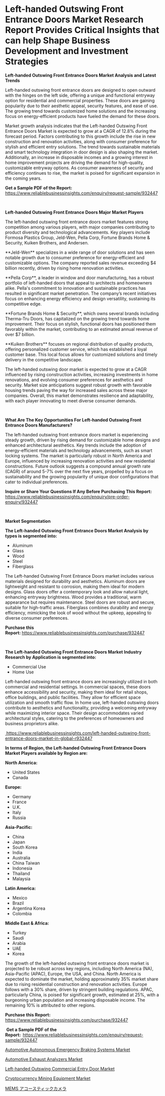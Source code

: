 <p><h1>Left-handed Outswing Front Entrance Doors Market Research Report Provides Critical Insights that can help Shape Business Development and Investment Strategies</h1></p><p><strong>Left-handed Outswing Front Entrance Doors Market Analysis and Latest Trends</strong></p>
<p><p>Left-handed outswing front entrance doors are designed to open outward with the hinges on the left side, offering a unique and functional entryway option for residential and commercial properties. These doors are gaining popularity due to their aesthetic appeal, security features, and ease of use. The growing trend towards customized home solutions and the increasing focus on energy-efficient products have fueled the demand for these doors.</p><p>Market growth analysis indicates that the Left-handed Outswing Front Entrance Doors Market is expected to grow at a CAGR of 12.8% during the forecast period. Factors contributing to this growth include the rise in new construction and renovation activities, along with consumer preference for stylish and efficient entry solutions. The trend towards sustainable materials and smart technology integration in door design is also shaping the market. Additionally, an increase in disposable incomes and a growing interest in home improvement projects are driving the demand for high-quality, customizable entryway options. As consumer awareness of security and efficiency continues to rise, the market is poised for significant expansion in the coming years.</p></p>
<p><strong>Get a Sample PDF of the Report:&nbsp;</strong> <a href="https://www.reliablebusinessinsights.com/enquiry/request-sample/932447">https://www.reliablebusinessinsights.com/enquiry/request-sample/932447</a></p>
<p>&nbsp;</p>
<p><strong>Left-handed Outswing Front Entrance Doors Major Market Players</strong></p>
<p><p>The left-handed outswing front entrance doors market features strong competition among various players, with major companies contributing to product diversity and technological advancements. Key players include Formosa Plastics Group, Jeld-Wen, Pella Corp, Fortune Brands Home & Security, Kuiken Brothers, and Andersen.</p><p>**Jeld-Wen** specializes in a wide range of door solutions and has seen notable growth due to consumer preference for energy-efficient and customizable options. The company reported sales revenue exceeding $4 billion recently, driven by rising home renovation activities.</p><p>**Pella Corp**, a leader in window and door manufacturing, has a robust portfolio of left-handed doors that appeal to architects and homeowners alike. Pella's commitment to innovation and sustainable practices has resulted in significant market penetration. The company’s recent initiatives focus on enhancing energy efficiency and design versatility, sustaining its competitive edge.</p><p>**Fortune Brands Home & Security**, which owns several brands including Therma-Tru Doors, has capitalized on the growing trend towards home improvement. Their focus on stylish, functional doors has positioned them favorably within the market, contributing to an estimated annual revenue of over $7 billion.</p><p>**Kuiken Brothers** focuses on regional distribution of quality products, offering personalized customer service, which has established a loyal customer base. This local focus allows for customized solutions and timely delivery in the competitive landscape.</p><p>The left-handed outswing door market is expected to grow at a CAGR influenced by rising construction activities, increasing investments in home renovations, and evolving consumer preferences for aesthetics and security. Market size anticipations suggest robust growth with favorable housing trends paving the way for increased sales across these major companies. Overall, this market demonstrates resilience and adaptability, with each player innovating to meet diverse consumer demands.</p></p>
<p>&nbsp;</p>
<p><strong>What Are The Key Opportunities For Left-handed Outswing Front Entrance Doors Manufacturers?</strong></p>
<p><p>The left-handed outswing front entrance doors market is experiencing steady growth, driven by rising demand for customizable home designs and enhanced architectural aesthetics. Key trends include the adoption of energy-efficient materials and technology advancements, such as smart locking systems. The market is particularly robust in North America and Europe, influenced by increasing renovation activities and new residential constructions. Future outlook suggests a compound annual growth rate (CAGR) of around 5-7% over the next five years, propelled by a focus on sustainability and the growing popularity of unique door configurations that cater to individual preferences.</p></p>
<p><strong>Inquire or Share Your Questions If Any Before Purchasing This Report:</strong> <a href="https://www.reliablebusinessinsights.com/enquiry/pre-order-enquiry/932447">https://www.reliablebusinessinsights.com/enquiry/pre-order-enquiry/932447</a></p>
<p>&nbsp;</p>
<p><strong>Market Segmentation</strong></p>
<p><strong>The Left-handed Outswing Front Entrance Doors Market Analysis by types is segmented into:</strong></p>
<p><ul><li>Aluminum</li><li>Glass</li><li>Wood</li><li>Steel</li><li>Fiberglass</li></ul></p>
<p><p>The Left-handed Outswing Front Entrance Doors market includes various materials designed for durability and aesthetics. Aluminum doors are lightweight and resistant to corrosion, making them ideal for modern designs. Glass doors offer a contemporary look and allow natural light, enhancing entryway brightness. Wood provides a traditional, warm appearance but requires maintenance. Steel doors are robust and secure, suitable for high-traffic areas. Fiberglass combines durability and energy efficiency, mimicking the look of wood without the upkeep, appealing to diverse consumer preferences.</p></p>
<p><strong>Purchase this Report:&nbsp;</strong><a href="https://www.reliablebusinessinsights.com/purchase/932447">https://www.reliablebusinessinsights.com/purchase/932447</a></p>
<p>&nbsp;</p>
<p><strong>The Left-handed Outswing Front Entrance Doors Market Industry Research by Application is segmented into:</strong></p>
<p><ul><li>Commercial Use</li><li>Home Use</li></ul></p>
<p><p>Left-handed outswing front entrance doors are increasingly utilized in both commercial and residential settings. In commercial spaces, these doors enhance accessibility and security, making them ideal for retail shops, office buildings, and public facilities. They allow for efficient space utilization and smooth traffic flow. In home use, left-handed outswing doors contribute to aesthetics and functionality, providing a welcoming entryway while maximizing interior space. Their design accommodates varied architectural styles, catering to the preferences of homeowners and business proprietors alike.</p></p>
<p><a href="https://www.reliablebusinessinsights.com/left-handed-outswing-front-entrance-doors-market-in-global-r932447">&nbsp;https://www.reliablebusinessinsights.com/left-handed-outswing-front-entrance-doors-market-in-global-r932447</a></p>
<p><strong>In terms of Region, the Left-handed Outswing Front Entrance Doors Market Players available by Region are:</strong></p>
<p>
    <p> <strong> North America: </strong>
        <ul>
            <li>United States</li>
            <li>Canada</li>
        </ul>
        </p> 
    <p> <strong> Europe: </strong>
        <ul>
            <li>Germany</li>
            <li>France</li>
            <li>U.K.</li>
            <li>Italy</li>
            <li>Russia</li>
        </ul>
        </p> 
    <p> <strong> Asia-Pacific: </strong>
        <ul>
            <li>China</li>
            <li>Japan</li>
            <li>South Korea</li>
            <li>India</li>
            <li>Australia</li>
            <li>China Taiwan</li>
            <li>Indonesia</li>
            <li>Thailand</li>
            <li>Malaysia</li>
        </ul>
        </p> 
    <p> <strong> Latin America: </strong>
        <ul>
            <li>Mexico</li>
            <li>Brazil</li>
            <li>Argentina Korea</li>
            <li>Colombia</li>
        </ul>
        </p> 
    <p> <strong> Middle East & Africa: </strong>
        <ul>
            <li>Turkey</li>
            <li>Saudi</li>
            <li>Arabia</li>
            <li>UAE</li>
            <li>Korea</li>
        </ul>
    </p>
    </p>
<p><p>The growth of the left-handed outswing front entrance doors market is projected to be robust across key regions, including North America (NA), Asia-Pacific (APAC), Europe, the USA, and China. North America is expected to dominate the market, holding approximately 35% market share due to rising residential construction and renovation activities. Europe follows with a 30% share, driven by stringent building regulations. APAC, particularly China, is poised for significant growth, estimated at 25%, with a burgeoning urban population and increasing disposable income. The remaining 10% is attributed to other regions.</p></p>
<p><strong>Purchase this Report: </strong><a href="https://www.reliablebusinessinsights.com/purchase/932447">https://www.reliablebusinessinsights.com/purchase/932447</a></p>
<p>&nbsp;<strong>Get a Sample PDF of the Report:&nbsp;&nbsp;</strong><a href="https://www.reliablebusinessinsights.com/enquiry/request-sample/932447">https://www.reliablebusinessinsights.com/enquiry/request-sample/932447</a></p>
<p><strong></strong></p>
<p><p><a href="https://issuu.com/reportprime-2/docs/automotive-autonomous-emergency-bra_e4791cedb217d2">Automotive Autonomous Emergency Braking Systems Market</a></p><p><a href="https://issuu.com/reportprime-2/docs/automotive-exhaust-analyzers-market_7aa167ea64a55d">Automotive Exhaust Analyzers Market</a></p><p><a href="https://github.com/MegiBogdani1953/Market-Research-Report-List-1/blob/main/left-handed-outswing-commercial-entry-door-market.md">Left-handed Outswing Commercial Entry Door Market</a></p><p><a href="https://www.linkedin.com/pulse/global-cryptocurrency-mining-equipment-industry-analysis-share-8sxqc?trackingId=My0Qkr06T2yLshqvuceW4A%3D%3D">Cryptocurrency Mining Equipment Market</a></p><p><a href="https://medium.com/@sandymann91/mems%E9%9F%B3%E9%9F%BF%E3%82%AB%E3%83%A1%E3%83%A9%E5%B8%82%E5%A0%B4%E3%81%AE%E3%83%88%E3%83%AC%E3%83%B3%E3%83%89-%E7%94%A8%E9%80%94-%E5%9C%B0%E5%9F%9F%E5%B8%82%E5%A0%B4%E3%81%AE%E6%B4%9E%E5%AF%9F%E3%82%92%E6%8E%A8%E9%80%B2%E3%81%99%E3%82%8B%E8%A6%81%E5%9B%A0-2024-2031-ec9330be0059?postPublishedType=initial">MEMS アコースティックカメラ</a></p></p>